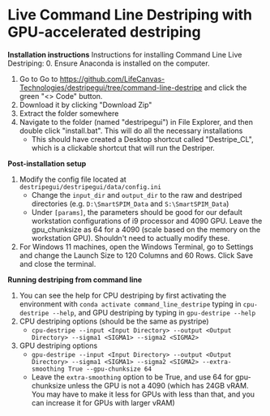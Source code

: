 
Live Command Line Destriping with GPU-accelerated destriping
==============

**Installation instructions**
Instructions for installing Command Line Live Destriping:
0. Ensure Anaconda is installed on the computer.
1. Go to Go to https://github.com/LifeCanvas-Technologies/destripegui/tree/command-line-destripe and click the green "<> Code" button. 
2. Download it by clicking "Download Zip"
3. Extract the folder somewhere
4. Navigate to the folder (named "destripegui") in File Explorer, and then double click "install.bat". This will do all the necessary installations
   * This should have created a Desktop shortcut called "Destripe_CL", which is a clickable shortcut that will run the Destriper.

**Post-installation setup**
1. Modify the config file located at ```destripegui/destripegui/data/config.ini```
   * Change the ```input_dir``` and ```output_dir``` to the raw and destriped directories (e.g. ```D:\SmartSPIM_Data``` and ```S:\SmartSPIM_Data```)
   * Under ```[params]```, the parameters should be good for our default workstation configurations of i9 processor and 4090 GPU. Leave the gpu_chunksize as 64 for a 4090 (scale based on the memory on the workstation GPU). Shouldn't need to actually modify these.
2. For Windows 11 machines, open the Windows Terminal, go to Settings and change the Launch Size to 120 Columns and 60 Rows.  Click Save and close the terminal.

**Running destriping from command line**
1. You can see the help for CPU destriping by first activating the environment with ```conda activate command_line_destripe``` typing in ```cpu-destripe --help```, and GPU destriping by typing in ```gpu-destripe --help```
2. CPU destriping options (should be the same as pystripe)
   * ```cpu-destripe --input <Input Directory> --output <Output Directory> --sigma1 <SIGMA1> --sigma2 <SIGMA2>```
3. GPU destriping options
   * ```gpu-destripe --input <Input Directory> --output <Output Directory> --sigma1 <SIGMA1> --sigma2 <SIGMA2> --extra-smoothing True --gpu-chunksize 64```
   * Leave the ```extra-smoothing``` option to be True, and use 64 for gpu-chunksize unless the GPU is not a 4090 (which has 24GB vRAM. You may have to make it less for GPUs with less than that, and you can increase it for GPUs with larger vRAM)
